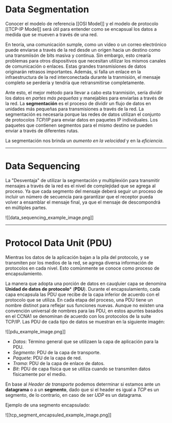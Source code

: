 # Data Segmentation

Conocer el modelo de referencia [[OSI Model]] y el modelo de protocolo [[TCP-IP Model]] será útil para entender como se encapsual los datos a medida que se mueven a través de una red.

En teoría, una comunicación sumple, como un vídeo o un correo electrónico puede enviarse a través de la red desde un origen hacia un destino como una transmiisón de bits masiva y continua. Sin embargo, esto crearía problemas para otros dispositivos que necesitan utilizar los mismos canales de comunicación o enlaces. Estas grandes transmisiones de datos originarán retrasos importantes. Además, si falla un enlace en la infraestructura de la red interconectada durante la tranmisión, el mensaje completo se perdería y tendría que retransmitirse completamente.

Ante esto, el mejor método para llevar a cabo esta tranmisión, sería dividir los datos en *partes más pequeñas* y manejables para enviarlas a través de la red. La **segmentación** es el proceso de dividir un flujo de datos en unidades más pequeñas para transmisiones a través de la red. La segmentación es necesaria porque las redes de datos utilizan el conjunto de protocolos *TCP/IP* para enviar datos en paquetes IP individuales. Los paquetes que contienen segmentos para el mismo destino se pueden enviar a través de diferentes rutas.

La segmentación nos brinda un *aumento en la velocidad* y en la *eficiencia*.

---
# Data Sequencing

La "Desventaja" de utilizar la segmentación y multiplexión para transmitir mensajes a través de la red es el nivel de complejidad que se agrega al proceso. Ya que cada segmento del mensaje deberá seguir un proceso de incluir un número de secuencia para garantizar que el receptor pueda volver a ensamblar el mensaje final, ya que el mensaje de descompondrá en múltiples partes.

![[data_sequencing_example_image.png]]

----
# Protocol Data Unit (PDU)

Mientras los datos de la aplicación bajan a la pila del protocolo, y se transmiten por los medios de la red, se agrega diversa información de protocolos en cada nivel. Esto comúnmente se conoce como proceso de encapsulamiento.

La manera que adopta una porción de datos en cauqluier capa se denomina **Unidad de datos de protocolo*** (**PDU**). Durante el encapsulamiento, cada capa encapsula las PDU que recibe de la capa inferior de acuerdo con el protocolo que se utiliza. En cada etapa del proceso, una PDU tiene un nombre distinot para reflejar sus funciones nuevas. Aunque no existen una convención universal de nombres para las PDU, en estos apuntes basados en el CCNA1 se denominan de acuerdo con los protocolos de la suite TCP/IP. Las PDU de cada tipo de datos se muestran en la siguiente imagén:

![[pdu_example_image.png]]

- *Datos*: Término general que se utilizaen la capa de aplicación para la PDU.
- *Segmento*: PDU de la capa de transporte.
- *Paquete*: PDU de la capa de red.
- *Trama*: PDU de la capa de enlace de datos.
- *Bit*: PDU de capa física que se utiliza cuando se transmiten datos físicamente por el medio.

En base al *Header de transporte* podemos determinar si estamos ante un **datagrama** o a un **segmento**, dado que si el header es igual a *TCP* es un segmento, de lo contrario, en caso de ser *UDP* es un datagrama.

Ejemplo de una segmento encapsulado:

![[tcp_segment_encapsuled_example_image.png]]
